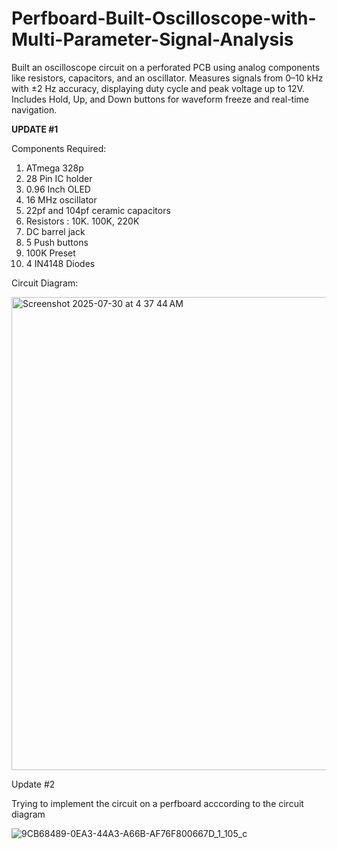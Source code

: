 # Perfboard-Built-Oscilloscope-with-Multi-Parameter-Signal-Analysis
Built an oscilloscope circuit on a perforated PCB using analog components like resistors, capacitors, and an oscillator. Measures signals from 0–10 kHz with ±2 Hz accuracy, displaying duty cycle and peak voltage up to 12V. Includes Hold, Up, and Down buttons for waveform freeze and real-time navigation.

**UPDATE #1**

Components Required:

1. ATmega 328p
2. 28 Pin IC holder
3. 0.96 Inch OLED
4. 16 MHz oscillator
5. 22pf and 104pf ceramic capacitors
6. Resistors : 10K. 100K, 220K
7. DC barrel jack
8. 5 Push buttons
9. 100K Preset
10. 4 IN4148 Diodes

Circuit Diagram:

<img width="1367" height="757" alt="Screenshot 2025-07-30 at 4 37 44 AM" src="https://github.com/user-attachments/assets/a83d4b1c-9c1a-47f4-a121-4033854c817e" />

Update #2

Trying to implement the circuit on a perfboard acccording to the circuit diagram

![9CB68489-0EA3-44A3-A66B-AF76F800667D_1_105_c](https://github.com/user-attachments/assets/e7e09b76-bd59-40c0-a349-56d4d2e25878)


